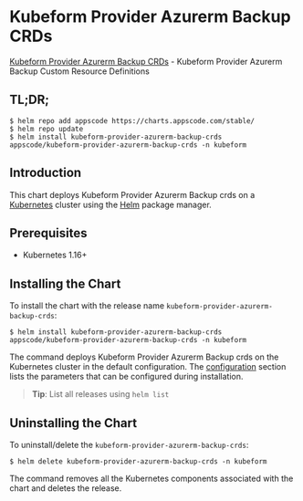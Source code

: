 # Kubeform Provider Azurerm Backup CRDs

[Kubeform Provider Azurerm Backup CRDs](https://github.com/kubeform) - Kubeform Provider Azurerm Backup Custom Resource Definitions

## TL;DR;

```console
$ helm repo add appscode https://charts.appscode.com/stable/
$ helm repo update
$ helm install kubeform-provider-azurerm-backup-crds appscode/kubeform-provider-azurerm-backup-crds -n kubeform
```

## Introduction

This chart deploys Kubeform Provider Azurerm Backup crds on a [Kubernetes](http://kubernetes.io) cluster using the [Helm](https://helm.sh) package manager.

## Prerequisites

- Kubernetes 1.16+

## Installing the Chart

To install the chart with the release name `kubeform-provider-azurerm-backup-crds`:

```console
$ helm install kubeform-provider-azurerm-backup-crds appscode/kubeform-provider-azurerm-backup-crds -n kubeform
```

The command deploys Kubeform Provider Azurerm Backup crds on the Kubernetes cluster in the default configuration. The [configuration](#configuration) section lists the parameters that can be configured during installation.

> **Tip**: List all releases using `helm list`

## Uninstalling the Chart

To uninstall/delete the `kubeform-provider-azurerm-backup-crds`:

```console
$ helm delete kubeform-provider-azurerm-backup-crds -n kubeform
```

The command removes all the Kubernetes components associated with the chart and deletes the release.


